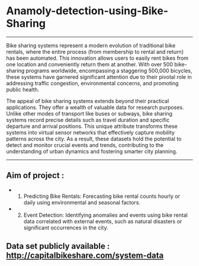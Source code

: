 # Anamoly-detection-using-Bike-Sharing
---

Bike sharing systems represent a modern evolution of traditional bike rentals, where the entire process (from membership to rental and return) has been automated. This innovation allows users to easily rent bikes from one location and conveniently return them at another. With over 500 bike-sharing programs worldwide, encompassing a staggering 500,000 bicycles, these systems have garnered significant attention due to their pivotal role in addressing traffic congestion, environmental concerns, and promoting public health.

The appeal of bike sharing systems extends beyond their practical applications. They offer a wealth of valuable data for research purposes. Unlike other modes of transport like buses or subways, bike sharing systems record precise details such as travel duration and specific departure and arrival positions. This unique attribute transforms these systems into virtual sensor networks that effectively capture mobility patterns across the city. As a result, these datasets hold the potential to detect and monitor crucial events and trends, contributing to the understanding of urban dynamics and fostering smarter city planning.

---

## Aim of project :  

- 1. Predicting Bike Rentals: Forecasting bike rental counts hourly or daily using environmental and seasonal factors.

- 2. Event Detection: Identifying anomalies and events using bike rental data correlated with external events, such as natural disasters or significant occurrences in the city.

## Data set publicly available : http://capitalbikeshare.com/system-data
